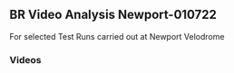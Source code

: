 ## BR Video Analysis Newport-010722  
For selected Test Runs carried out at Newport Velodrome  
### Videos  
